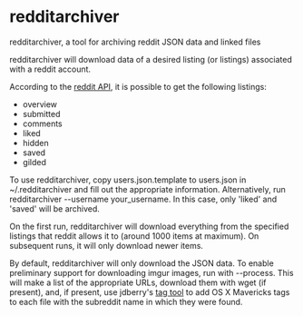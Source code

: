 redditarchiver
==============

redditarchiver, a tool for archiving reddit JSON data and linked files

redditarchiver will download data of a desired listing (or listings) associated with a reddit account.

According to the [reddit API](https://www.reddit.com/dev/api#GET_user_{username}_{where}https://www.reddit.com/dev/api#GET_user_{username}_{where}), it is possible to get the following listings:
- overview
- submitted
- comments
- liked
- hidden
- saved
- gilded

To use redditarchiver, copy users.json.template to users.json in ~/.redditarchiver and fill out the appropriate information. Alternatively, run redditarchiver --username your\_username. In this case, only  'liked' and 'saved' will be archived.

On the first run, redditarchiver will download everything from the specified listings that reddit allows it to (around 1000 items at maximum). On subsequent runs, it will only download newer items.

By default, redditarchiver will only download the JSON data. To enable preliminary support for downloading imgur images, run with --process. This will make a list of the appropriate URLs, download them with wget (if present), and, if present, use jdberry's [tag tool](https://github.com/jdberry/tag) to add OS X Mavericks tags to each file with the subreddit name in which they were found.

